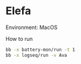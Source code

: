 # Elefa

Environment: MacOS 

How to run
```zsh
bb -x battery-mon/run -t 1
bb -x logseq/run -v Ava
```